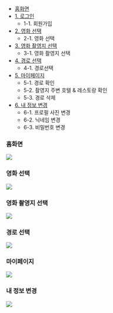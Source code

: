 - <a href="#fun0">홈화면
- <a href="#fun1">1.&nbsp;로그인</a>
 	- 1-1. 회원가입
- <a href="#fun2">2.&nbsp;영화 선택</a>
   	- 2-1. 영화 선택
- <a href="#fun3">3.&nbsp;영화 촬영지 선택</a>
  	- 3-1. 영화 촬영지 선택
- <a href="#fun4">4.&nbsp;경로 선택</a>
 	- 4-1. 경로선택
- <a href="#fun5">5.&nbsp;마이페이지</a>
	- 5-1. 경로 확인
   	- 5-2. 촬영지 주변 호텔 & 레스토랑 확인
  	- 5-3. 경로 삭제
- <a href="#fun6">6.&nbsp;내 정보 변경</a>
	- 6-1. 프로필 사진 변경
  	- 6-2. 닉네임 변경
  	- 6-3. 비밀번호 변경

### <a name="fun0">홈화면</a>
<img src="https://github.com/Psh230412/FirstWeb/assets/134483516/f0a97129-5c69-4ec9-a30e-b1866a206be1"/>

### <a name="fun1">영화 선택</a>
<img src="https://github.com/Psh230412/FirstWeb/assets/134483516/9f481ede-149b-4efd-b42a-5c9fe247c2e0"/>

### <a name="fun2">영화 촬영지 선택</a>
<img src="https://github.com/Psh230412/FirstWeb/assets/134483516/b95ef4d0-7c32-4544-b469-23178b566645"/>

### <a name="fun3">경로 선택</a>
<img src="https://github.com/Psh230412/FirstWeb/assets/134483516/29bc6027-427d-42af-8a49-2740f8a64192"/>

### <a name="fun4">마이페이지</a>
<img src="https://github.com/Psh230412/FirstWeb/assets/134483516/ec9e5b4f-c514-4406-826c-a0853ca015ef"/>

### <a name="fun5">내 정보 변경</a>
<img src="https://github.com/Psh230412/FirstWeb/assets/134483516/f0a97129-5c69-4ec9-a30e-b1866a206be1"/>
